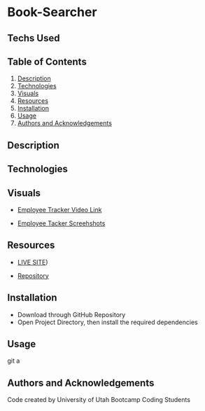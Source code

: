 # Book-Searcher

## Techs Used



## Table of Contents

1. [Description](#description)
2. [Technologies](#technologies)
3. [Visuals](#visuals)
4. [Resources](#resources)
5. [Installation](#installation)
6. [Usage](#usage)
7. [Authors and Acknowledgements](#authors-and-acknowledgements)

## Description




## Technologies



## Visuals

- [Employee Tracker Video Link]()

- [Employee Tacker Screehshots]()

## Resources

- [LIVE SITE]())

- [Repository](https://github.com/Cinderbeast/12-SQL-Employee-Tracker)

## Installation
- Download through GitHub Repository
- Open Project Directory, then install the required dependencies

## Usage
git a
## Authors and Acknowledgements

Code created by University of Utah Bootcamp Coding Students